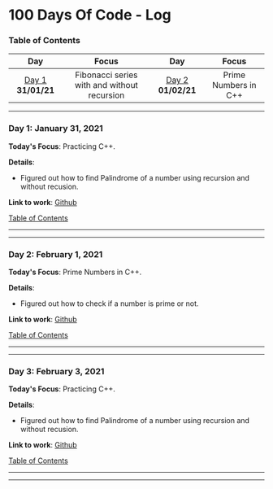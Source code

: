 
# 100 Days Of Code - Log
<a name="toc"></a>
### Table of Contents 
|Day|Focus|Day|Focus|
|:---:|:-----:|:---:|:-----:|
|[Day 1](#day-1) **31/01/21**|Fibonacci series with and without recursion|[Day 2](#day-2) **01/02/21**|Prime Numbers in C++|[Day 3](#day-3) **03/02/21**|Prime Numbers in C++



----------
<a name="day-1"></a>
### Day 1: January 31, 2021 

**Today's Focus**: Practicing C++.

**Details**:

 - Figured out how to find Palindrome of a number using recursion and without recusion.
 
**Link to work**: [Github](https://github.com/getemratan/CPP-Programs/blob/master/FibonacciSeries.cpp)

[Table of Contents](#toc)

----------
----------
<a name="day-2"></a>
### Day 2: February 1, 2021 

**Today's Focus**: Prime Numbers in C++.

**Details**:

 - Figured out how to check if a number is prime or not.
 
**Link to work**: [Github](https://github.com/getemratan/CPP-Programs/blob/master/PrimeNumber.cpp)

[Table of Contents](#toc)

----------
----------
<a name="day-3"></a>
### Day 3: February 3, 2021 

**Today's Focus**: Practicing C++.

**Details**:

 - Figured out how to find Palindrome of a number using recursion and without recusion.
 
**Link to work**: [Github](https://github.com/getemratan/CPP-Programs/blob/master/PalindromeNumber.cpp)

[Table of Contents](#toc)

----------
----------
